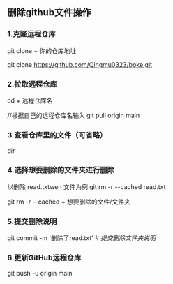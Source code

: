 ## 删除github文件操作

### 1.克隆远程仓库

git clone + 你的仓库地址 

git clone  https://github.com/Qingmu0323/boke.git  

### 2.拉取远程仓库

cd  + 远程仓库名   

//根据自己的远程仓库名输入 git pull origin main

### 3.查看仓库里的文件（可省略）

dir

### 4.选择想要删除的文件夹进行删除

以删除 read.txtwen 文件为例   git rm -r --cached read.txt

git rm -r --cached + 想要删除的文件/文件夹

### 5.提交删除说明

git commit -m '删除了read.txt'        *# 提交删除文件夹说明*

### 6.更新GitHub远程仓库

git push -u origin main



